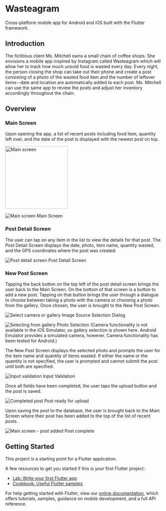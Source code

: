 # Wasteagram

Cross-platform mobile app for Android and iOS built with the Flutter framework.

## Introduction

The fictitious client Ms. Mitchell owns a small chain of coffee shops. She envisions a mobile app inspired by Instagram called Wasteagram which will allow her to track how much unsold food is wasted every day. Every night, the person closing the shop can take out their phone and create a post consisting of a photo of the wasted food item and the number of leftover items--date and location are automatically added to each post. Ms. Mitchell can use the same app to review the posts and adjust her inventory accordingly throughout the chain.

## Overview

### Main Screen

Upon opening the app, a list of recent posts including food item, quantity left over, and the date of the post is displayed with the newest post on top.

<img src="readme_assets/main_screen.png" alt="Main screen" width="200"/>

![Main screen](readme_assets/main_screen.png)
Main Screen

### Post Detail Screen

The user can tap on any item in the list to view the details for that post. The Post Detail Screen displays the date, photo, item name, quantity wasted, and the GPS coordinates where the post was created.

![Post detail screen](readme_assets/post_detail_screen.png)
Post Detail Screen

### New Post Screen

Tapping the back button on the top left of the post detail screen brings the user back to the Main Screen. On the bottom of that screen is a button to add a new post. Tapping on that button brings the user through a dialogue to choose between taking a photo with the camera or choosing a photo from the gallery. Once chosen, the user is brought to the New Post Screen.

![Select camera or gallery](readme_assets/image_source_selection.png)
Image Source Selection Dialog

![Selecting from gallery](readme_assets/gallery_selection.png)
Photo Selection
(Camera functionality is not available in the iOS Simulator, so gallery selection is shown here. Android Emulator provides a simulated camera, however. Camera functionality has been tested for Android.)

The New Post Screen displays the selected photo and prompts the user for the item name and quantity of items wasted. If either the name or the quantity is not specified, the user is prompted and cannot submit the post until both are specified.

![Input validation](readme_assets/input_validation.png)
Input Validation

Once all fields have been completed, the user taps the upload button and the post is saved.

![Completed post](readme_assets/upload_post.png)
Post ready for upload

Upon saving the post to the database, the user is brought back to the Main Screen where their post has been added to the top of the list of recent posts.

![Main screen - post added](readme_assets/main_screen_post_added.png)
Post complete



## Getting Started

This project is a starting point for a Flutter application.

A few resources to get you started if this is your first Flutter project:

- [Lab: Write your first Flutter app](https://flutter.dev/docs/get-started/codelab)
- [Cookbook: Useful Flutter samples](https://flutter.dev/docs/cookbook)

For help getting started with Flutter, view our
[online documentation](https://flutter.dev/docs), which offers tutorials,
samples, guidance on mobile development, and a full API reference.
